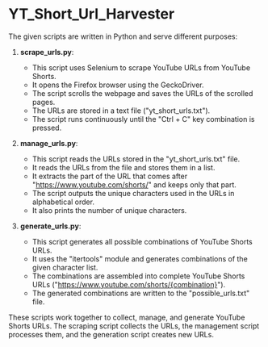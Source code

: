 # YT_Short_Url_Harvester
The given scripts are written in Python and serve different purposes:

1. **scrape_urls.py**:
   - This script uses Selenium to scrape YouTube URLs from YouTube Shorts.
   - It opens the Firefox browser using the GeckoDriver.
   - The script scrolls the webpage and saves the URLs of the scrolled pages.
   - The URLs are stored in a text file ("yt_short_urls.txt").
   - The script runs continuously until the "Ctrl + C" key combination is pressed.

2. **manage_urls.py**:
   - This script reads the URLs stored in the "yt_short_urls.txt" file.
   - It reads the URLs from the file and stores them in a list.
   - It extracts the part of the URL that comes after "https://www.youtube.com/shorts/" and keeps only that part.
   - The script outputs the unique characters used in the URLs in alphabetical order.
   - It also prints the number of unique characters.

3. **generate_urls.py**:
   - This script generates all possible combinations of YouTube Shorts URLs.
   - It uses the "itertools" module and generates combinations of the given character list.
   - The combinations are assembled into complete YouTube Shorts URLs ("https://www.youtube.com/shorts/{combination}").
   - The generated combinations are written to the "possible_urls.txt" file.

These scripts work together to collect, manage, and generate YouTube Shorts URLs. The scraping script collects the URLs, the management script processes them, and the generation script creates new URLs.
